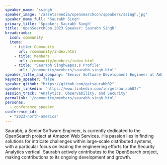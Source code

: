 ```yaml
---
speaker_name: 'ssingh'
speaker_image: '/assets/media/opensearchcon/speakers/ssingh.jpg'
speaker_name_full: 'Saurabh Singh'
primary_title: 'Speaker: Saurabh Singh'
title: 'OpenSearchCon 2023 Speaker: Saurabh Singh'
breadcrumbs:
  icon: community
  items:
    - title: Community
      url: /community/index.html
    - title: Members
      url: /community/members/index.html
    - title: "Saurabh Singh&apos;s Profile"
      url: '/community/members/saurabh-singh.html'
speaker_title_and_company: 'Senior Software Development Engineer at AWS - OpenSearch'
keynote_speaker: false
speaker_github: "https://github.com/getsaurabh02"
speaker_linkedin: "https://www.linkedin.com/in/getsaurabh02/"
session_track: "Analytics, Observability, and Security"
permalink: '/community/members/saurabh-singh.html'
personas:
  - conference_speaker
conference_id:
  - "2023-north-america"
---
```


Saurabh, a Senior Software Engineer, is currently dedicated to the OpenSearch project at Amazon Web Services. His passion lies in finding solutions for intricate challenges within large-scale distributed systems, with a particular focus on leading the engineering efforts for the Security Analytics vertical. Saurabh actively contributes to the OpenSearch project, making contributions to its ongoing development and growth.


